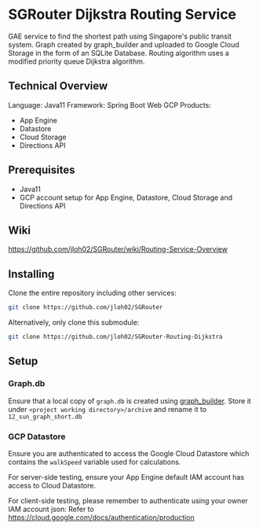 # SGRouter Dijkstra Routing Service
GAE service to find the shortest path using Singapore's public transit system. Graph created by graph_builder and uploaded to Google Cloud Storage in the form of an SQLite Database. Routing algorithm uses a modified priority queue Dijkstra algorithm.

## Technical Overview
Language: Java11
Framework: Spring Boot Web
GCP Products:
- App Engine
- Datastore
- Cloud Storage
- Directions API

## Prerequisites
- Java11
- GCP account setup for App Engine, Datastore, Cloud Storage and Directions API

## Wiki
https://github.com/jloh02/SGRouter/wiki/Routing-Service-Overview

## Installing
Clone the entire repository including other services:
```bash
git clone https://github.com/jloh02/SGRouter
```

Alternatively, only clone this submodule:
```bash
git clone https://github.com/jloh02/SGRouter-Routing-Dijkstra
```

## Setup
### Graph.db
Ensure that a local copy of `graph.db` is created using [graph_builder](https://github.com/jloh02/SGRouter-Graph-Builder). Store it under `<project working directory>/archive` and rename it to `12_sun_graph_short.db`


### GCP Datastore
Ensure you are authenticated to access the Google Cloud Datastore which contains the `walkSpeed` variable used for calculations.

For server-side testing, ensure your App Engine default IAM account has access to Cloud Datastore.

For client-side testing, please remember to authenticate using your owner IAM account json: Refer to <https://cloud.google.com/docs/authentication/production>